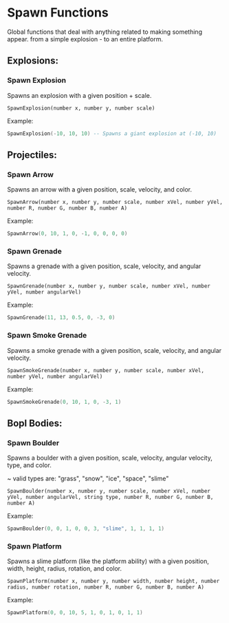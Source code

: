 # Spawn Functions

Global functions that deal with anything related to making something appear. from a simple explosion - to an entire platform.

## Explosions:

### Spawn Explosion
Spawns an explosion with a given position + scale.

```
SpawnExplosion(number x, number y, number scale)
```

Example:
```lua
SpawnExplosion(-10, 10, 10) -- Spawns a giant explosion at (-10, 10)
```

## Projectiles:

### Spawn Arrow
Spawns an arrow with a given position, scale, velocity, and color.

```
SpawnArrow(number x, number y, number scale, number xVel, number yVel, number R, number G, number B, number A)
```

Example:
```lua
SpawnArrow(0, 10, 1, 0, -1, 0, 0, 0, 0)
```

### Spawn Grenade
Spawns a grenade with a given position, scale, velocity, and angular velocity.

```
SpawnGrenade(number x, number y, number scale, number xVel, number yVel, number angularVel)
```

Example:
```lua
SpawnGrenade(11, 13, 0.5, 0, -3, 0)
```

### Spawn Smoke Grenade
Spawns a smoke grenade with a given position, scale, velocity, and angular velocity.

```
SpawnSmokeGrenade(number x, number y, number scale, number xVel, number yVel, number angularVel)
```

Example:
```lua
SpawnSmokeGrenade(0, 10, 1, 0, -3, 1)
```

## Bopl Bodies:

### Spawn Boulder
Spawns a boulder with a given position, scale, velocity, angular velocity, type, and color.

~ valid types are: "grass", "snow", "ice", "space", "slime"

```
SpawnBoulder(number x, number y, number scale, number xVel, number yVel, number angularVel, string type, number R, number G, number B, number A)
```

Example:
```lua
SpawnBoulder(0, 0, 1, 0, 0, 3, "slime", 1, 1, 1, 1)
```

### Spawn Platform
Spawns a slime platform (like the platform ability) with a given position, width, height, radius, rotation, and color.

```
SpawnPlatform(number x, number y, number width, number height, number radius, number rotation, number R, number G, number B, number A)
```

Example:
```lua
SpawnPlatform(0, 0, 10, 5, 1, 0, 1, 0, 1, 1)
```